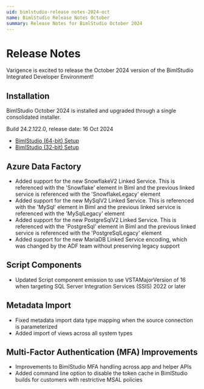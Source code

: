 ```yaml
---
uid: bimlstudio-release notes-2024-oct
name: BimlStudio Release Notes October
summary: Release Notes for BimlStudio October 2024
---
```


# Release Notes

Varigence is excited to release the October 2024 version of the BimlStudio Integrated Developer Environment!

## Installation

BimlStudio October 2024 is installed and upgraded through a single consolidated installer.

<!--
MANUALLY UPDATE BUILD NUMBER UPON RELEASE
-->

Build 24.2.122.0, release date: 16 Oct 2024

* [BimlStudio (64-bit) Setup](https://varigence.com/downloads/bimlstudiosetup_x64_24.2.122.0.exe)
* [BimlStudio (32-bit) Setup](https://varigence.com/downloads/bimlflexruntimesetup_x86_24.2.122.0.exe)


## Azure Data Factory

- Added support for the new SnowflakeV2 Linked Service. This is referenced with the 'Snowflake' element in Biml and the previous linked service is referenced with the 'SnowflakeLegacy' element
- Added support for the new MySqlV2 Linked Service. This is referenced with the 'MySql' element in Biml and the previous linked service is referenced with the 'MySqlLegacy' element
- Added support for the new PostgreSqlV2 Linked Service. This is referenced with the 'PostgreSql' element in Biml and the previous linked service is referenced with the 'PostgreSqlLegacy' element
- Added support for the new MariaDB Linked Service encoding, which was changed by the ADF team without preserving legacy support

## Script Components

- Updated Script component emission to use VSTAMajorVersion of 16 when targeting SQL Server Integration Services (SSIS) 2022 or later

## Metadata Import

- Fixed metadata import data type mapping when the source connection is parameterized
- Added import of views across all system types

## Multi-Factor Authentication (MFA) Improvements

- Improvements to BimlStudio MFA handling across app and helper APIs
- Added command line option to disable the token cache in BimlStudio builds for customers with restrictive MSAL policies

